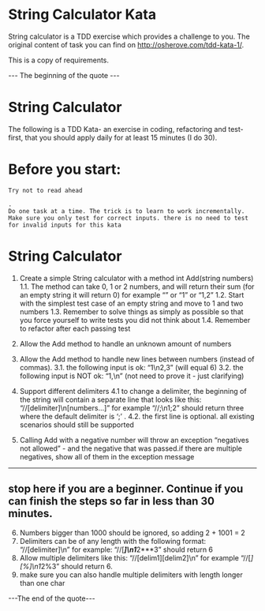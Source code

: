 # String Calculator Kata

String calculator is a TDD exercise which provides a challenge to you. 
The original content of task you can find on http://osherove.com/tdd-kata-1/. 

This is a copy of requirements. 

--- The beginning of the quote ---
# String Calculator

The following is a TDD Kata- an exercise in coding, refactoring and test-first, that you should apply daily for at least 15 minutes (I do 30).

# Before you start: 

    Try not to read ahead

    .
    Do one task at a time. The trick is to learn to work incrementally.
    Make sure you only test for correct inputs. there is no need to test for invalid inputs for this kata

# String Calculator

1. Create a simple String calculator with a method int Add(string numbers)
   1.1. The method can take 0, 1 or 2 numbers, and will return their sum (for an empty string it will return 0) for example “” or “1” or “1,2”
   1.2. Start with the simplest test case of an empty string and move to 1 and two numbers
   1.3. Remember to solve things as simply as possible so that you force yourself to write tests you did not think about
   1.4. Remember to refactor after each passing test
2. Allow the Add method to handle an unknown amount of numbers
3. Allow the Add method to handle new lines between numbers (instead of commas).
  3.1. the following input is ok:  “1\n2,3”  (will equal 6)
  3.2. the following input is NOT ok:  “1,\n” (not need to prove it - just clarifying)
4. Support different delimiters 
  4.1 to change a delimiter, the beginning of the string will contain a separate line that looks like this:   “//[delimiter]\n[numbers…]” for example “//;\n1;2” should return three where the default delimiter is ‘;’ .
  4.2. the first line is optional. all existing scenarios should still be supported

5. Calling Add with a negative number will throw an exception “negatives not allowed” - and the negative that was passed.if there are multiple negatives, show all of them in the exception message 
---
stop here if you are a beginner. Continue if you can finish the steps so far in less than 30 minutes.
---
6. Numbers bigger than 1000 should be ignored, so adding 2 + 1001  = 2
7. Delimiters can be of any length with the following format:  “//[delimiter]\n” for example: “//[***]\n1***2***3” should return 6
8. Allow multiple delimiters like this:  “//[delim1][delim2]\n” for example “//[*][%]\n1*2%3” should return 6.
9. make sure you can also handle multiple delimiters with length longer than one char

---The end of the quote---
